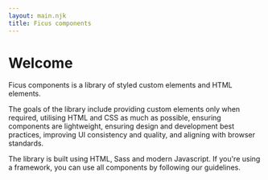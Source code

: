 ```yaml
---
layout: main.njk
title: Ficus components
---
```

# Welcome

Ficus components is a library of styled custom elements and HTML elements.

The goals of the library include providing custom elements only when required, utilising HTML and CSS as much as possible, ensuring components are lightweight, ensuring design and development best practices, improving UI consistency and quality, and aligning with browser standards.

The library is built using HTML, Sass and modern Javascript. If you're using a framework, you can use all components by following our guidelines.
